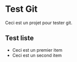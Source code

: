 Test Git
=========

Ceci est un projet pour tester git. 

Test liste
----------
- Ceci est un premier item
- Ceci est un second item